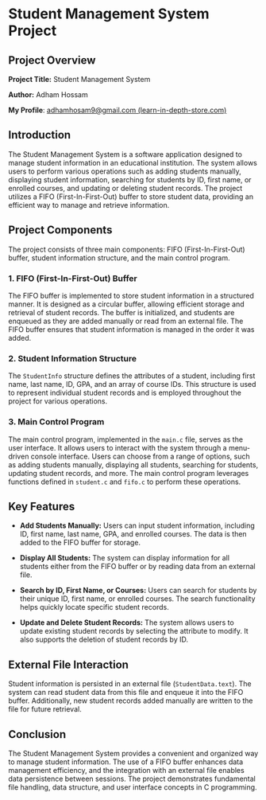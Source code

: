 
# Student Management System Project

## Project Overview

**Project Title:** Student Management System

**Author:**  Adham Hossam

**My Profile**: [adhamhosam9@gmail.com (learn-in-depth-store.com)](https://www.learn-in-depth-store.com/certificate/adhamhosam9%40gmail.com)

## Introduction

The Student Management System is a software application designed to manage student information in an educational institution. The system allows users to perform various operations such as adding students manually, displaying student information, searching for students by ID, first name, or enrolled courses, and updating or deleting student records. The project utilizes a FIFO (First-In-First-Out) buffer to store student data, providing an efficient way to manage and retrieve information.

## Project Components

The project consists of three main components: FIFO (First-In-First-Out) buffer, student information structure, and the main control program.

### 1. FIFO (First-In-First-Out) Buffer

The FIFO buffer is implemented to store student information in a structured manner. It is designed as a circular buffer, allowing efficient storage and retrieval of student records. The buffer is initialized, and students are enqueued as they are added manually or read from an external file. The FIFO buffer ensures that student information is managed in the order it was added.

### 2. Student Information Structure

The `StudentInfo` structure defines the attributes of a student, including first name, last name, ID, GPA, and an array of course IDs. This structure is used to represent individual student records and is employed throughout the project for various operations.

### 3. Main Control Program

The main control program, implemented in the `main.c` file, serves as the user interface. It allows users to interact with the system through a menu-driven console interface. Users can choose from a range of options, such as adding students manually, displaying all students, searching for students, updating student records, and more. The main control program leverages functions defined in `student.c` and `fifo.c` to perform these operations.

## Key Features

- **Add Students Manually:** Users can input student information, including ID, first name, last name, GPA, and enrolled courses. The data is then added to the FIFO buffer for storage.

- **Display All Students:** The system can display information for all students either from the FIFO buffer or by reading data from an external file.

- **Search by ID, First Name, or Courses:** Users can search for students by their unique ID, first name, or enrolled courses. The search functionality helps quickly locate specific student records.

- **Update and Delete Student Records:** The system allows users to update existing student records by selecting the attribute to modify. It also supports the deletion of student records by ID.

## External File Interaction

Student information is persisted in an external file (`StudentData.text`). The system can read student data from this file and enqueue it into the FIFO buffer. Additionally, new student records added manually are written to the file for future retrieval.

## Conclusion

The Student Management System provides a convenient and organized way to manage student information. The use of a FIFO buffer enhances data management efficiency, and the integration with an external file enables data persistence between sessions. The project demonstrates fundamental file handling, data structure, and user interface concepts in C programming.